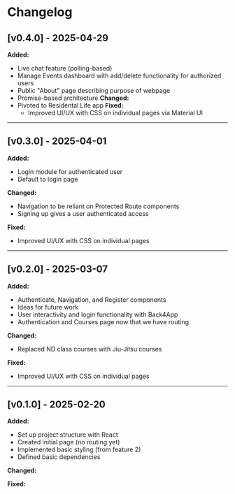 # Changelog
## [v0.4.0] - 2025-04-29
**Added:**
  - Live chat feature (polling-based) 
  - Manage Events dashboard with add/delete functionality for authorized users
  - Public "About" page describing purpose of webpage
  - Promise-based architecture 
**Changed:**
- Pivoted to Residental Life app
**Fixed:**
  - Improved UI/UX with CSS on individual pages via Material UI
 
---

## [v0.3.0] - 2025-04-01
**Added:**
  - Login module for authenticated user
  - Default to login page

**Changed:**
  - Navigation to be reliant on Protected Route components
  - Signing up gives a user authenticated access

**Fixed:**
  - Improved UI/UX with CSS on individual pages 

---

## [v0.2.0] - 2025-03-07
**Added:**
- Authenticate, Navigation, and Register components
- Ideas for future work
- User interactivity and login functionality with Back4App
- Authentication and Courses page now that we have routing

**Changed:**
- Replaced ND class courses with Jiu-Jitsu courses

**Fixed:**
- Improved UI/UX with CSS on individual pages

---

## [v0.1.0] - 2025-02-20
**Added:**
- Set up project structure with React
- Created initial page (no routing yet)
- Implemented basic styling (from feature 2)
- Defined basic dependencies

**Changed:**

**Fixed:**
